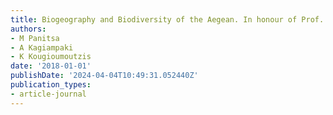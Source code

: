 ```yaml
---
title: Biogeography and Biodiversity of the Aegean. In honour of Prof. Moysis Mylonas
authors:
- M Panitsa
- A Kagiampaki
- K Kougioumoutzis
date: '2018-01-01'
publishDate: '2024-04-04T10:49:31.052440Z'
publication_types:
- article-journal
---
```

